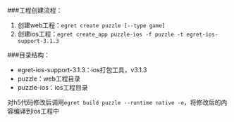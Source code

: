 ###工程创建流程：
1. 创建web工程：`egret create puzzle [--type game]`
2. 创建ios工程：`egret create_app puzzle-ios -f puzzle -t egret-ios-support-3.1.3`

###目录结构：
- egret-ios-support-3.1.3：ios打包工具，v3.1.3
- puzzle：web工程目录
- puzzle-ios：ios工程目录

对h5代码修改后调用`egret build puzzle --runtime native -e`，将修改后的内容编译到ios工程中